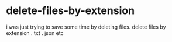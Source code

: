 # delete-files-by-extension

i was just trying to save some time by deleting files.
delete files by extension . txt . json etc
